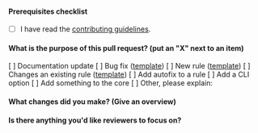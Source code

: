 <!--
    Thank you for contributing!

    ESLint adheres to the [OpenJS Foundation Code of Conduct](https://eslint.org/conduct).
-->

#### Prerequisites checklist

- [ ] I have read the [contributing guidelines](https://github.com/eslint/eslint/blob/HEAD/CONTRIBUTING.md).

#### What is the purpose of this pull request? (put an "X" next to an item)

<!--
    The following template is intentionally not a markdown checkbox list for the reasons
    explained in https://github.com/eslint/eslint/pull/12848#issuecomment-580302888
-->

[ ] Documentation update
[ ] Bug fix ([template](https://raw.githubusercontent.com/eslint/eslint/HEAD/templates/bug-report.md))
[ ] New rule ([template](https://raw.githubusercontent.com/eslint/eslint/HEAD/templates/rule-proposal.md))
[ ] Changes an existing rule ([template](https://raw.githubusercontent.com/eslint/eslint/HEAD/templates/rule-change-proposal.md))
[ ] Add autofix to a rule
[ ] Add a CLI option
[ ] Add something to the core
[ ] Other, please explain:

<!--
    If the item you've checked above has a template, please paste the template questions below and answer them. (If this pull request is addressing an issue, you can just paste a link to the issue here instead.)
-->

<!--
    Please ensure your pull request is ready:

    - Read the pull request guide (https://eslint.org/docs/latest/contribute/pull-requests)
    - Include tests for this change
    - Update documentation for this change (if appropriate)
-->

<!--
    The following is required for all pull requests:
-->

#### What changes did you make? (Give an overview)

#### Is there anything you'd like reviewers to focus on?

<!-- markdownlint-disable-file MD004 -->
